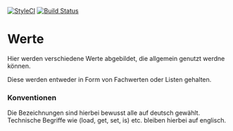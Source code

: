 [![StyleCI](https://styleci.io/repos/78105159/shield?branch=master)](https://styleci.io/repos/78105159)
[![Build Status](https://travis-ci.com/demvsystems/werte.svg?token=m5EWbRyNnpgR3VbxcZQa&branch=master)](https://travis-ci.com/demvsystems/werte)

# Werte
Hier werden verschiedene Werte abgebildet, die allgemein genutzt werdne können.

Diese werden entweder in Form von Fachwerten oder Listen gehalten.


### Konventionen
Die Bezeichnungen sind hierbei bewusst alle auf deutsch gewählt.
Technische Begriffe wie (load, get, set, is) etc. bleiben hierbei auf englisch.
